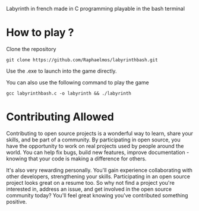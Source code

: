 Labyrinth in french made in C programming playable in the bash terminal 


# How to play ? 

Clone the repository
```
git clone https://github.com/Raphaelmos/labyrinthbash.git
```

Use the .exe to launch into the game directly.

You can also use the following command to play the game

```
gcc labyrinthbash.c -o labyrinth && ./labyrinth
```

# Contributing Allowed

Contributing to open source projects is a wonderful way to learn, share your skills, and be part of a community. By participating in open source, you have the opportunity to work on real projects used by people around the world. You can help fix bugs, build new features, improve documentation - knowing that your code is making a difference for others.

It's also very rewarding personally. You'll gain experience collaborating with other developers, strengthening your skills. Participating in an open source project looks great on a resume too. So why not find a project you're interested in, address an issue, and get involved in the open source community today? You'll feel great knowing you've contributed something positive.
